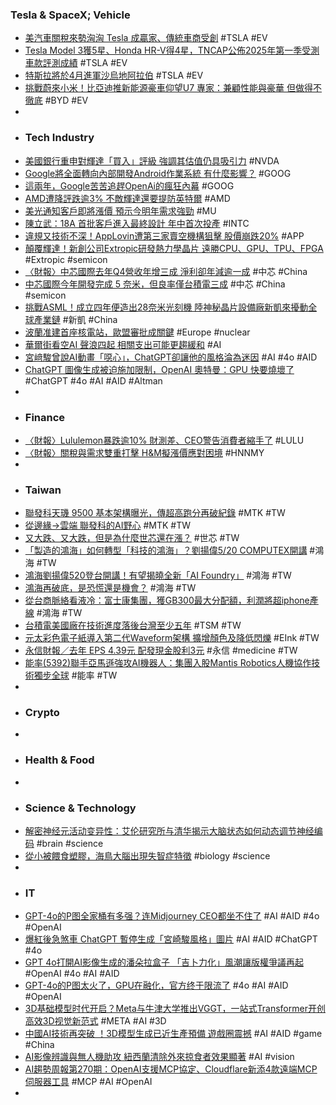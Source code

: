 ### Tesla & SpaceX; Vehicle
- [美汽車關稅來勢洶洶 Tesla 成贏家、傳統車商受創](https://search.app/BYUQp) #TSLA #EV
- [Tesla Model 3獲5星、Honda HR-V得4星，TNCAP公佈2025年第一季受測車款評測成績](https://search.app/H2omi) #TSLA #EV
- [特斯拉將於4月進軍沙烏地阿拉伯](https://search.app/7XAio) #TSLA #EV
- [挑戰蔚來小米！比亞迪推新能源豪車仰望U7 專家：兼顧性能與豪華 但做得不徹底](https://search.app/CFCZ1) #BYD #EV
-
- ### Tech Industry
- [美國銀行重申對輝達「買入」評級 強調其估值仍具吸引力](https://search.app/V4WLa) #NVDA
- [Google將全面轉向內部開發Android作業系統 有什麼影響？](https://search.app/Uaj7m) #GOOG
- [這兩年，Google苦苦追趕OpenAi的瘋狂內幕](https://search.app/uC4La) #GOOG
- [AMD遭降評跌逾3% 不敵輝達還要提防英特爾](https://search.app/VewJw) #AMD
- [美光通知客戶即將漲價 預示今明年需求強勁](https://search.app/7MFWF) #MU
- [陳立武：18A 首批客戶進入最終設計 年中首次投產](https://search.app/kYLwg) #INTC
- [違規又技術不深！AppLovin遭第三家賣空機構狙擊 股價崩跌20%](https://search.app/mvDyp) #APP
- [顛覆輝達！新創公司Extropic研發熱力學晶片 遠勝CPU、GPU、TPU、FPGA](https://search.app/uS7Ju) #Extropic #semicon
- [〈財報〉中芯國際去年Q4營收年增三成 淨利卻年減逾一成](https://news.cnyes.com/news/id/5914614) #中芯 #China
- [中芯國際今年開發完成 5 奈米，但良率僅台積電三成](https://search.app/p3dfG) #中芯 #China #semicon
- [挑戰ASML！成立四年便造出28奈米光刻機 陸神秘晶片設備廠新凱來擾動全球產業鏈](https://search.app/ruQW8) #新凱 #China
- [波蘭准建首座核電站，歐盟審批成關鍵](https://search.app/Qfb23) #Europe #nuclear
- [華爾街看空AI 聲浪四起 相關支出可能更趨緩和](https://money.udn.com/money/story/11162/8637263) #AI
- [宮﨑駿曾說AI動畫「噁心」，ChatGPT卻讓他的風格淪為迷因](https://www.cw.com.tw/article/5134664) #AI #4o #AID
- [ChatGPT 圖像生成被迫施加限制，OpenAI 奧特曼：GPU 快要燒壞了](https://search.app/U1NPh) #ChatGPT #4o #AI #AID #Altman
-
- ### Finance
- [〈財報〉Lululemon暴跌逾10% 財測差、CEO警告消費者縮手了](https://news.cnyes.com/news/id/5914698) #LULU
- [〈財報〉關稅與需求雙重打擊 H&M擬漲價應對困境](https://tw.stock.yahoo.com/news/財報-關稅與需求雙重打擊-h-m擬漲價應對困境-122847029.html) #HNNMY
-
- ### Taiwan
- [聯發科天璣 9500 基本架構曝光，傳超高跑分再破紀錄](https://search.app/n9rkz) #MTK #TW
- [從邊緣→雲端 聯發科的AI野心](https://tw.stock.yahoo.com/news/從邊緣-雲端-聯發科的ai野心-201000156.html) #MTK #TW
- [又大跌、又大跌，但是為什麼世芯還在漲？](https://search.app/85yiy) #世芯 #TW
- [「製造的鴻海」如何轉型「科技的鴻海」？劉揚偉5/20 COMPUTEX開講](https://search.app/3eMNK) #鴻海 #TW
- [鴻海劉揚偉520登台開講！有望揭曉全新「AI Foundry」](https://money.udn.com/money/story/5612/8638185) #鴻海 #TW
- [鴻海再破底，是恐慌還是機會？](https://search.app/uwg9P) #鴻海 #TW
- [從台商脈絡看液冷：富士康集團，獲GB300最大分配額，利潤將超iphone產線](https://search.app/cZFzn) #鴻海 #TW
- [台積電美國廠在技術進度落後台灣至少五年](https://search.app/SLDKd) #TSM  #TW
- [元太彩色電子紙導入第二代Waveform架構 擴增顏色及降低閃爍](https://search.app/YaTnb) #EInk #TW
- [永信財報／去年 EPS 4.39元 配發現金股利3元](https://money.udn.com/money/story/5710/8638968) #永信 #medicine #TW
- [能率(5392)聯手亞馬遜強攻AI機器人：集團入股Mantis Robotics人機協作技術獨步全球](https://search.app/ywKgj) #能率 #TW
-
- ### Crypto
-
- ### Health & Food
-
- ### Science & Technology
- [解密神经元活动变异性：艾伦研究所与清华揭示大脑状态如何动态调节神经编码](https://www.jiqizhixin.com/articles/2025-03-28-5) #brain #science
- [從小被餵食塑膠，海鳥大腦出現失智症特徵](https://search.app/XVSh3) #biology #science
-
- ### IT
- [GPT-4o的P图全家桶有多强？连Midjourney CEO都坐不住了](https://www.jiqizhixin.com/articles/2025-03-27-14) #AI #AID #4o #OpenAI
- [爆紅後急煞車 ChatGPT 暫停生成「宮崎駿風格」圖片](https://search.app/CthW3) #AI #AID #ChatGPT #4o
- [GPT 4o打開AI影像生成的潘朵拉盒子 「吉卜力化」風潮讓版權爭議再起](https://tw.news.yahoo.com/gpt-4o打開ai影像生成的潘朵拉盒子-吉卜力化-風潮讓版權爭議再起-091520625.html) #OpenAI #4o #AI #AID
- [GPT-4o的P图太火了，GPU在融化，官方终于限流了](https://www.jiqizhixin.com/articles/2025-03-28-2) #4o #AI #AID #OpenAI
- [3D基础模型时代开启？Meta与牛津大学推出VGGT，一站式Transformer开创高效3D视觉新范式](https://www.jiqizhixin.com/articles/2025-03-28) #META #AI #3D
- [中國AI技術再突破 ！3D模型生成已近生產預備 遊戲圈震撼](https://news.cnyes.com/news/id/5915050) #AI #AID #game #China
- [AI影像辨識與無人機助攻 紐西蘭清除外來掠食者效果顯著](https://news.pts.org.tw/article/744354) #AI #vision
- [AI趨勢周報第270期：OpenAI支援MCP協定、Cloudflare新添4款遠端MCP伺服器工具](https://search.app/d6nXD) #MCP #AI #OpenAI
-